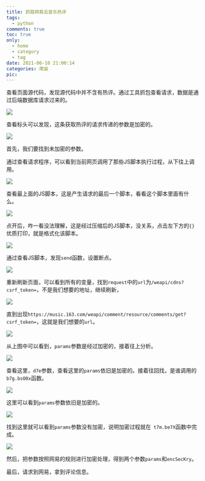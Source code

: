```yaml
---
title: 抓取网易云音乐热评
tags:
  - python
comments: true
toc: true
only:
  - home
  - category
  - tag
date: 2021-06-10 21:00:14
categories: 爬虫
pic:
---
```


查看页面源代码，发现源代码中并不含有热评。通过工具抓包查看请求，数据是通过后端数据库请求过来的。

![](Screenshot_1.webp)

查看标头可以发现，这条获取热评的请求传递的参数是加密的。

![](Screenshot_2.webp)

首先，我们要找到未加密的参数。

通过查看请求程序，可以看到当前网页调用了那些JS脚本执行过程，从下往上调用。

![](Screenshot_3.webp)

查看最上面的JS脚本，这是产生请求的最后一个脚本，看看这个脚本里面有什么。

![](Screenshot_4.webp)

点开后，咋一看没法理解，这是经过压缩后的JS脚本，没关系，点击左下方的`{}`优质打印，就是格式化该脚本。

![](Screenshot_5.webp)

通过查看JS脚本，发现`send`函数，设置断点。

![](Screenshot_6.webp)

重新刷新页面，可以看到所有的变量，找到`request`中的`url`为`/weapi/cdns?csrf_token=`，不是我们想要的地址，继续刷新，

![](Screenshot_7.webp)

直到出现`https://music.163.com/weapi/comment/resource/comments/get?csrf_token=`，这就是我们想要的`url`。

![](Screenshot_8.webp)

从上图中可以看到，`params`参数是经过加密的，接着往上分析。

![](Screenshot_9.webp)

查看这里，`d7e`参数，查看这里的`params`依旧是加密的。接着往回找，是谁调用的`b7g.bsO0x`函数。

![](Screenshot_10.webp)

这里可以看到`params`参数依旧是加密的。

![](Screenshot_11.webp)

找到这里就可以看到`params`参数没有加密，说明加密过程就在` t7m.be7X`函数中完成。

![](Screenshot_12.webp)



然后，把参数按照网易的规则进行加密处理，得到两个参数`params`和`encSecKry`。

最后，请求到网易，拿到评论信息。











[//]:#(设置表格整体居中显示)
<style>
    table
    {
        margin: auto;
        font-size: 80%;
    }
</style>



